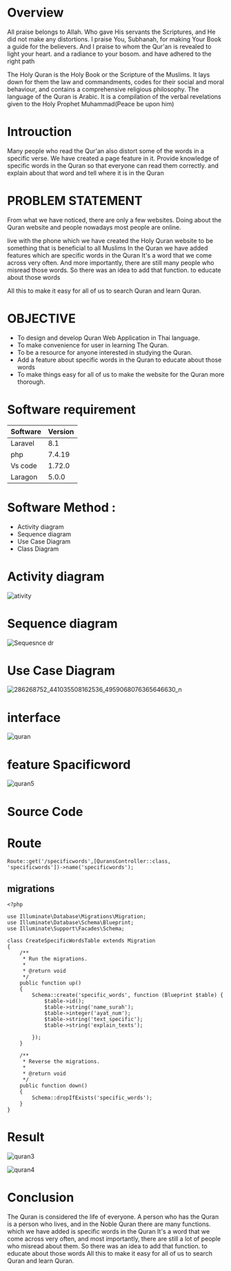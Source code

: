 

# Overview

All praise belongs to Allah.  Who gave His servants the Scriptures, and He did not make any distortions.  I praise You, Subhanah, for making Your Book a guide for the believers.  And I praise to whom the Qur'an is revealed to light your heart.  and a radiance to your bosom.  and have adhered to the right path

The Holy Quran is the Holy Book or the Scripture of the Muslims. It lays down for them the law and commandments, codes for their social and moral behaviour, and contains a comprehensive religious philosophy. The language of the Quran is Arabic. It is a compilation of the verbal revelations given to the Holy Prophet Muhammad(Peace be upon him)

# Introuction
Many people who read the Qur'an also distort some of the words in a specific verse.  We have created a page feature in it.  Provide knowledge of specific words in the Quran so that everyone can read them correctly.  and explain about that word and tell where it is in the Quran

# PROBLEM STATEMENT 

 From what we have noticed, there are only a few websites.  Doing about the Quran website and people nowadays most people are online.

 live with the phone  which we have created the Holy Quran website  to be something that is beneficial to all Muslims  In the Quran we have added features which are  specific words in the Quran  It's a word that we come across very often.  And more importantly, there are still many people who misread those words.  So there was an idea to add that function.  to educate about those words

 All this to make it easy for all of us to search Quran and learn Quran.
 
 # OBJECTIVE
 - To design and develop Quran Web Application in Thai language.
 - To make convenience for user in learning The Quran.
 - To be a resource for anyone interested in studying the Quran.
 - Add a feature about  specific words in the Quran  to educate about those words  
 - To make things easy for all of us to make the website for the Quran more thorough.


# Software requirement
 
| Software  | Version   |
|---------  |---------  |
| Laravel   |  8.1      |
| php       | 7.4.19    |
| Vs code   |1.72.0     |
|  Laragon  |5.0.0      |


# Software Method :
* Activity diagram
* Sequence diagram
* Use Case Diagram
* Class Diagram

# Activity diagram

![ativity](https://user-images.githubusercontent.com/96815756/196511272-445f4f1d-d61a-4df3-8697-6ed04071c4a9.png)

# Sequence diagram

![Sequesnce dr](https://user-images.githubusercontent.com/96815756/196511736-3faa287f-e733-40e2-931c-327a6722f615.png)

# Use Case Diagram

![286268752_441035508162536_4959068076365646630_n](https://user-images.githubusercontent.com/96815756/196513462-aa131256-242d-4054-a4af-6d17e5c51146.jpg)


# interface  

![quran](https://user-images.githubusercontent.com/96815756/196480309-d460ca2c-f642-45cf-ab0f-85c429549d61.png)

# feature Spacificword

![quran5](https://user-images.githubusercontent.com/96815756/196481581-e1b00988-5803-40a7-a7ca-7e314680bb26.png)

# Source Code

# Route
```Route
Route::get('/specificwords',[QuransController::class, 'specificwords'])->name('specificwords');
```
## migrations
```migrations
<?php

use Illuminate\Database\Migrations\Migration;
use Illuminate\Database\Schema\Blueprint;
use Illuminate\Support\Facades\Schema;

class CreateSpecificWordsTable extends Migration
{
    /**
     * Run the migrations.
     *
     * @return void
     */
    public function up()
    {
        Schema::create('specific_words', function (Blueprint $table) {
            $table->id();
            $table->string('name_surah');
            $table->integer('ayat_num');
            $table->string('text_specific');
            $table->string('explain_texts');
            
        });
    }

    /**
     * Reverse the migrations.
     *
     * @return void
     */
    public function down()
    {
        Schema::dropIfExists('specific_words');
    }
}
```

# Result
![quran3](https://user-images.githubusercontent.com/96815756/196480431-e71bf892-c82a-4a18-b77c-3c1ab1bcecd1.png)

![quran4](https://user-images.githubusercontent.com/96815756/196480512-9541a9b5-a7d1-4189-9ff4-44d29beddbf8.png)

# Conclusion

   The Quran is considered the life of everyone.  A person who has the Quran is a person who lives, and in the Noble Quran there are many functions.  which we have added is  specific words in the Quran  It's a word that we come across very often, and most importantly, there are still a lot of people who misread about them.  So there was an idea to add that function.  to educate about those words
  All this to make it easy for all of us to search Quran and learn Quran.

